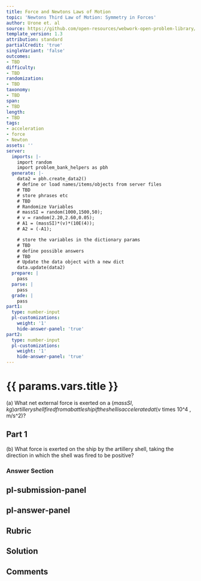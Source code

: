 ```yaml
---
title: Force and Newtons Laws of Motion
topic: 'Newtons Third Law of Motion: Symmetry in Forces'
author: Urone et. al
source: https://github.com/open-resources/webwork-open-problem-library/tree/master/Contrib/BrockPhysics/College_Physics_Urone/4.Dynamics_Force_and_Newtons_Laws_of_Motion/Newtons_Third_Law_of_Motion_Symmetry_in_Forces/NU_U17-04-04-001.pg
template_version: 1.3
attribution: standard
partialCredit: 'true'
singleVariant: 'false'
outcomes:
- TBD
difficulty:
- TBD
randomization:
- TBD
taxonomy:
- TBD
span:
- TBD
length:
- TBD
tags:
- acceleration
- force
- Newton
assets: ''
server:
  imports: |-
    import random
    import problem_bank_helpers as pbh
  generate: |-
    data2 = pbh.create_data2()
    # define or load names/items/objects from server files
    # TBD
    # store phrases etc
    # TBD
    # Randomize Variables
    # massSI = random(1000,1500,50);
    # v = random(2.20,2.60,0.05);
    # A1 = (massSI)*(v)*(10E(4));
    # A2 = (-A1);

    # store the variables in the dictionary params
    # TBD
    # define possible answers
    # TBD
    # Update the data object with a new dict
    data.update(data2)
  prepare: |
    pass
  parse: |
    pass
  grade: |
    pass
part1:
  type: number-input
  pl-customizations:
    weight: '1'
    hide-answer-panel: 'true'
part2:
  type: number-input
  pl-customizations:
    weight: '1'
    hide-answer-panel: 'true'
---
```


# {{ params.vars.title }} 


(a) What net external force is exerted on a ($massSI , kg) artillery shell fired from a battleship if the shell is accelerated at ($v times 10^4 , m/s^2)?

## Part 1 
(b) What force is exerted on the ship by the artillery shell, taking the direction in which the shell was fired to be positive? 


 ### Answer Section


## pl-submission-panel 


## pl-answer-panel 


## Rubric 


## Solution 


## Comments 


